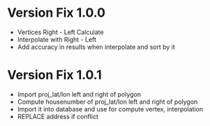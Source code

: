 # Version Fix 1.0.0

- Vertices Right - Left Calculate
- Interpolate with Right - Left
- Add accuracy in results when interpolate and sort by it

# Version Fix 1.0.1

- Import proj_lat/lon left and right of polygon
- Compute housenumber of proj_lat/lon left and right of polygon
- Import it into database and use for compute vertex, interpolation
- REPLACE address if conflict